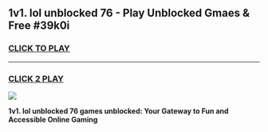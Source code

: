 
## 1v1. lol unblocked 76 - Play Unblocked Gmaes & Free #39k0i
<h3>
<a href="https://news.freeplayer.one?title=1v1._lol_unblocked_76&ref=03M">CLICK TO PLAY</a></h3>
<hr>

<h3>
<a href="https://news.freeplayer.one?title=1v1._lol_unblocked_76&ref=03M">CLICK 2 PLAY</a>
  
</h3>

<a href="https://news.freeplayer.one?title=1v1._lol_unblocked_76&ref=03M"><img src="https://clearcache.store/games.png"></a>


**1v1. lol unblocked 76 games unblocked: Your Gateway to Fun and Accessible Online Gaming**
